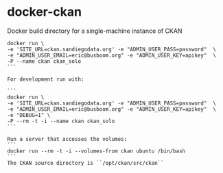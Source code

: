# docker-ckan
Docker build directory for a single-machine instance of CKAN

````
docker run \
-e 'SITE_URL=ckan.sandiegodata.org' -e "ADMIN_USER_PASS=password"  \
-e "ADMIN_USER_EMAIL=eric@busboom.org" -e "ADMIN_USER_KEY=apikey"  \
-P --name ckan ckan_solo
```

For development run with:

```
docker run \
-e 'SITE_URL=ckan.sandiegodata.org' -e "ADMIN_USER_PASS=password"  \
-e "ADMIN_USER_EMAIL=eric@busboom.org" -e "ADMIN_USER_KEY=apikey"  \
-e "DEBUG=1" \
-P --rm -t -i --name ckan ckan_solo
```

Run a server that accesses the volumes: 
```
docker run --rm -t -i --volumes-from ckan ubuntu /bin/bash
```
The CKAN source directory is ``/opt/ckan/src/ckan``
